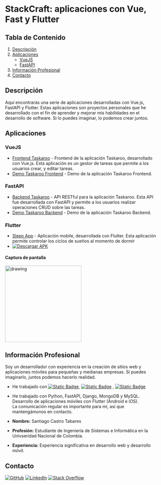 # StackCraft: aplicaciones con Vue, Fast y Flutter

## Tabla de Contenido
1. [Descripción](#descripción)
2. [Aplicaciones](#aplicaciones)
    - [VueJS](#vuejs)
    - [FastAPI](#fastapi)
3. [Información Profesional](#información-profesional)
4. [Contacto](#contacto)

## Descripción
Aquí encontrarás una serie de aplicaciones desarrolladas con Vue.js, FastAPI y Flutter. Estas aplicaciones son proyectos personales que he desarrollado con el fin de aprender y mejorar mis habilidades en el desarrollo de software. Si lo puedes imaginar, lo podemos crear juntos.

## Aplicaciones

### VueJS
- [Frontend Taskaroo](https://github.com/sacastrot/taskaroo-frontend) - Frontend de la aplicación Taskaroo, desarrollado con Vue.js. Esta aplicación es un gestor de tareas que permite a los usuarios crear, y editar tareas.
- [Demo Taskaroo Frontend](https://youtu.be/w2v9pUeG8lo) - Demo de la aplicación Taskaroo Frontend.

### FastAPI
- [Backend Taskaroo](https://github.com/sacastrot/taskaroo-backend) - API RESTful para la aplicación Taskaroo. Esta API fue desarrollada con FastAPI y permite a los usuarios realizar operaciones CRUD sobre las tareas.
- [Demo Taskaroo Backend](https://www.youtube.com/watch?v=qD794SiPgqw) - Demo de la aplicación Taskaroo Backend.

### Flutter
- [Sleep App](https://github.com/sacastrot/sleep-app/tree/main) - Aplicación mobile, desarrollada con Flutter. Esta aplicación permite controlar los ciclos de sueños al momento de dormir
- [![Descargar APK](https://img.shields.io/badge/Descargar-APK-green?style=flat-square&logo=android)](https://github.com/sacastrot/sleep-app/releases/download/v1.0.0/sleep.apk)


#### Captura de pantalla
<img src="https://github.com/sacastrot/sleep-app/assets/70394887/a7202167-b693-425e-83c8-1bcb7c83aa3c" alt="drawing" width="250"/>


## Información Profesional
Soy un desarrollador con experiencia en la creación de sitios web y aplicaciones móviles para pequeñas y medianas empresas. Si puedes imaginarlo, juntos podemos hacerlo realidad.

- He trabajado con [![Static Badge](https://img.shields.io/badge/VueJs-gray?style=flat&logo=vue.js&logoColor=green)](https://vuejs.org/), [![Static Badge](https://img.shields.io/badge/HTML-gray?style=flat&logo=html5&logoColor=red)](https://developer.mozilla.org/es/docs/Web/HTML)
, [![Static Badge](https://img.shields.io/badge/CSS-black?style=flat&logo=css3&logoColor=blue)
](https://developer.mozilla.org/es/docs/Web/CSS)  
-  He trabajado con Python, FastAPI, Django, MongoDB y MySQL.  
Desarrollo de aplicaciones móviles con Flutter (Android e iOS).  
La comunicación regular es importante para mí, así que mantengámonos en contacto.  

- **Nombre:** Santiago Castro Tabares
- **Profesión:** Estudiante de Ingeniería de Sistemas e Informática en la Univseridad Nacional de Colombia.
- **Experiencia:** Experiencia significativa en desarrollo web y desarrollo móvil.
  
## Contacto

[![GitHub](https://img.shields.io/badge/GitHub-Profile-blue?style=flat-square&logo=github)](https://github.com/sacastrot)
[![LinkedIn](https://img.shields.io/badge/LinkedIn-Profile-blue?style=flat-square&logo=linkedin)](https://www.linkedin.com/in/santiago-castro-tabares/)
[![Stack Overflow](https://img.shields.io/badge/Stack%20Overflow-Profile-blue?style=flat-square&logo=stackoverflow)](https://stackoverflow.com/users/19891867/santiago)

